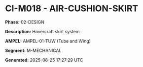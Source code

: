 # CI-M018 - AIR-CUSHION-SKIRT

**Phase:** 02-DESIGN

**Description:** Hovercraft skirt system

**AMPEL:** AMPEL-01-TUW (Tube and Wing)

**Segment:** M-MECHANICAL

**Generated:** 2025-08-25 17:27:29 UTC
